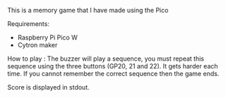 This is a memory game that I have made using the Pico

Requirements:
- Raspberry Pi Pico W
- Cytron maker

How to play :
The buzzer will play a sequence, you must repeat this sequence using the three buttons (GP20, 21 and 22). It gets harder each time. If you cannot remember the correct sequence then the game ends.

Score is displayed in stdout. 

